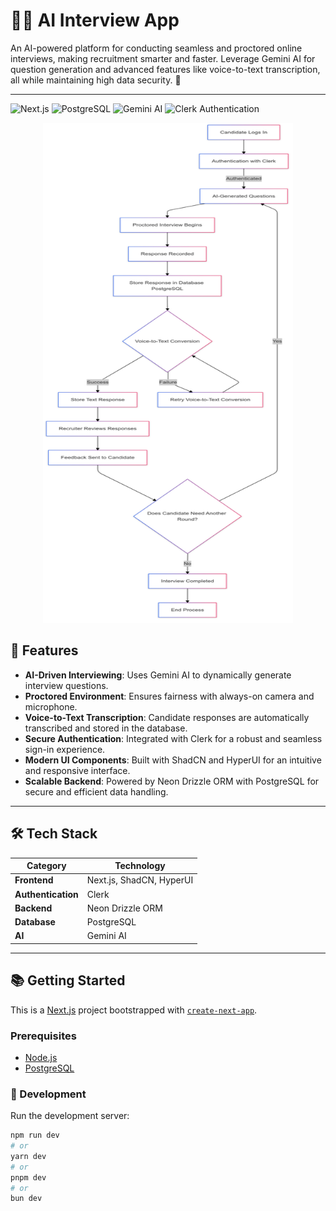 # 🧑‍💻 AI Interview App  

An AI-powered platform for conducting seamless and proctored online interviews, making recruitment smarter and faster. Leverage Gemini AI for question generation and advanced features like voice-to-text transcription, all while maintaining high data security. 🚀

---
![Next.js](https://img.shields.io/badge/Next.js-12.0.0-blue.svg)
![PostgreSQL](https://img.shields.io/badge/PostgreSQL-14.0-green.svg)
![Gemini AI](https://img.shields.io/badge/Gemini%20AI-Integrated-orange.svg)
![Clerk Authentication](https://img.shields.io/badge/Authentication-Clerk-brightgreen.svg)

<div align="center">
  <img height="800" width="400" src="https://github.com/Raryan-23/AI-interview-app/blob/main/AI-Interview-2024-12-10-120849.png"  />
</div>

## 🌟 Features  

- **AI-Driven Interviewing**: Uses Gemini AI to dynamically generate interview questions.  
- **Proctored Environment**: Ensures fairness with always-on camera and microphone.  
- **Voice-to-Text Transcription**: Candidate responses are automatically transcribed and stored in the database.  
- **Secure Authentication**: Integrated with Clerk for a robust and seamless sign-in experience.  
- **Modern UI Components**: Built with ShadCN and HyperUI for an intuitive and responsive interface.  
- **Scalable Backend**: Powered by Neon Drizzle ORM with PostgreSQL for secure and efficient data handling.  

---

## 🛠️ Tech Stack  

| **Category**          | **Technology**          |  
|------------------------|-------------------------|  
| **Frontend**          | Next.js, ShadCN, HyperUI |  
| **Authentication**    | Clerk                  |  
| **Backend**           | Neon Drizzle ORM       |  
| **Database**          | PostgreSQL             |  
| **AI**                | Gemini AI              |  

---

## 📚 Getting Started  

This is a [Next.js](https://nextjs.org) project bootstrapped with [`create-next-app`](https://github.com/vercel/next.js/tree/canary/packages/create-next-app).  

### Prerequisites  

- [Node.js](https://nodejs.org/en/)  
- [PostgreSQL](https://www.postgresql.org/)  

### 🚀 Development  

Run the development server:  

```bash  
npm run dev  
# or  
yarn dev  
# or  
pnpm dev  
# or  
bun dev  
